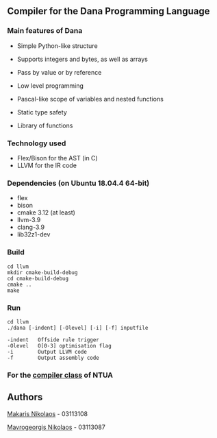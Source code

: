 ## Compiler for the Dana Programming Language

### Main features of Dana

* Simple Python-like structure

* Supports integers and bytes, as well as arrays

* Pass by value or by reference

* Low level programming

* Pascal-like scope of variables and nested functions

* Static type safety

* Library of functions

### Technology used

* Flex/Bison for the AST (in C)
* LLVM for the IR code

### Dependencies (on Ubuntu 18.04.4 64-bit)

* flex
* bison
* cmake 3.12 (at least)
* llvm-3.9
* clang-3.9
* lib32z1-dev

### Build

```shell script
cd llvm
mkdir cmake-build-debug
cd cmake-build-debug
cmake ..
make
```

### Run

```shell script
cd llvm
./dana [-indent] [-Olevel] [-i] [-f] inputfile

-indent   Offside rule trigger
-Olevel   O[0-3] optimisation flag
-i        Output LLVM code
-f        Output assembly code
```

### For the [compiler class](https://courses.softlab.ntua.gr/compilers/2017a/) of NTUA

## Authors

[Makaris Nikolaos](https://github.com/Maknikolas) - 03113108

[Mavrogeorgis Nikolaos](https://github.com/blackgeorge-boom) - 03113087
